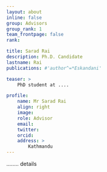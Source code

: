 ```yaml
---
layout: about
inline: false
group: Advisors
group_rank: 1
team_frontpage: false
rank: 

title: Sarad Rai
description: Ph.D. Candidate
lastname: Rai
publications: #'author^=*Eskandani'

teaser: >
    PhD student at ....

profile:
    name: Mr Sarad Rai
    align: right
    image: 
    role: Advisor
    email: 
    twitter: 
    orcid: 
    address: >
        Kathmandu
---
```


........
details

